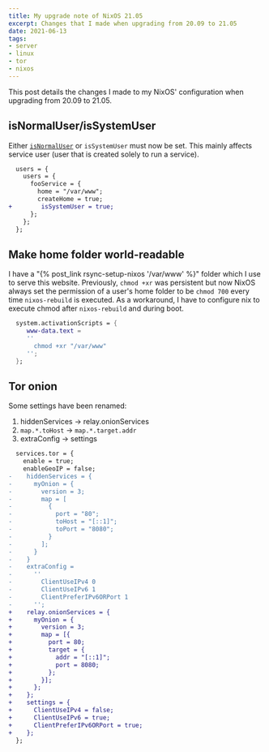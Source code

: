 ```yaml
---
title: My upgrade note of NixOS 21.05
excerpt: Changes that I made when upgrading from 20.09 to 21.05
date: 2021-06-13
tags:
- server
- linux
- tor
- nixos
---
```


This post details the changes I made to my NixOS' configuration when upgrading from 20.09 to 21.05.

## isNormalUser/isSystemUser

Either [`isNormalUser`](https://search.nixos.org/options?channel=21.05&show=users.users.%3Cname%3E.isNormalUser&from=0&size=50&sort=relevance&query=isnormaluser) or `isSystemUser` must now be set. This mainly affects service user (user that is created solely to run a service).

``` diff
  users = {
    users = {
      fooService = {
        home = "/var/www";
        createHome = true;
+        isSystemUser = true;
      };
    };
  };
```

## Make home folder world-readable

I have a "{% post_link rsync-setup-nixos '/var/www' %}" folder which I use to serve this website. Previously, `chmod +xr` was persistent but now NixOS always set the permission of a user's home folder to be `chmod 700` every time `nixos-rebuild` is executed. As a workaround, I have to configure nix to execute chmod after `nixos-rebuild` and during boot.

``` nix
  system.activationScripts = {
     www-data.text =
     ''
       chmod +xr "/var/www"
     '';
  };
```

## Tor onion

Some settings have been renamed:

1. hiddenServices -> relay.onionServices
2. `map.*.toHost` -> `map.*.target.addr`
3. extraConfig -> settings


``` diff
  services.tor = {
    enable = true;
    enableGeoIP = false;
-    hiddenServices = {
-      myOnion = {
-        version = 3;
-        map = [
-          {
-            port = "80";
-            toHost = "[::1]";
-            toPort = "8080";
-          }
-        ];
-      }
-    }
-    extraConfig =
-      ''
-        ClientUseIPv4 0
-        ClientUseIPv6 1
-        ClientPreferIPv6ORPort 1
-      '';
+    relay.onionServices = {
+      myOnion = {
+        version = 3;
+        map = [{
+          port = 80;
+          target = {
+            addr = "[::1]";
+            port = 8080;
+          };
+        }];
+      };
+    };
+    settings = {
+      ClientUseIPv4 = false;
+      ClientUseIPv6 = true;
+      ClientPreferIPv6ORPort = true;
+    };
  };
```
